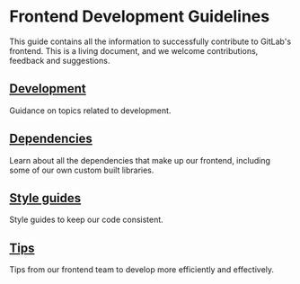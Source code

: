 # Frontend Development Guidelines

This guide contains all the information to successfully contribute to GitLab's frontend.
This is a living document, and we welcome contributions, feedback and suggestions.

## [Development](development/index.md)

Guidance on topics related to development.

## [Dependencies](dependencies.md)

Learn about all the dependencies that make up our frontend, including some of our own custom built libraries.

## [Style guides](style/index.md)

Style guides to keep our code consistent.


## [Tips](tips.md)

Tips from our frontend team to develop more efficiently and effectively.
